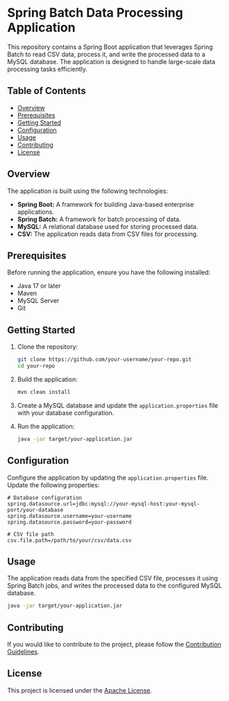 # Spring Batch Data Processing Application

This repository contains a Spring Boot application that leverages Spring Batch to read CSV data, process it, and write the processed data to a MySQL database. The application is designed to handle large-scale data processing tasks efficiently.

## Table of Contents
- [Overview](#overview)
- [Prerequisites](#prerequisites)
- [Getting Started](#getting-started)
- [Configuration](#configuration)
- [Usage](#usage)
- [Contributing](#contributing)
- [License](#license)

## Overview

The application is built using the following technologies:
- **Spring Boot:** A framework for building Java-based enterprise applications.
- **Spring Batch:** A framework for batch processing of data.
- **MySQL:** A relational database used for storing processed data.
- **CSV:** The application reads data from CSV files for processing.

## Prerequisites

Before running the application, ensure you have the following installed:
- Java 17 or later
- Maven
- MySQL Server
- Git

## Getting Started

1. Clone the repository:

   ```bash
   git clone https://github.com/your-username/your-repo.git
   cd your-repo
   ```

2. Build the application:

   ```bash
   mvn clean install
   ```

3. Create a MySQL database and update the `application.properties` file with your database configuration.

4. Run the application:

   ```bash
   java -jar target/your-application.jar
   ```

## Configuration

Configure the application by updating the `application.properties` file. Update the following properties:

```properties
# Database configuration
spring.datasource.url=jdbc:mysql://your-mysql-host:your-mysql-port/your-database
spring.datasource.username=your-username
spring.datasource.password=your-password

# CSV file path
csv.file.path=/path/to/your/csv/data.csv
```

## Usage

The application reads data from the specified CSV file, processes it using Spring Batch jobs, and writes the processed data to the configured MySQL database.

```bash
java -jar target/your-application.jar
```

## Contributing

If you would like to contribute to the project, please follow the [Contribution Guidelines](CONTRIBUTING.md).

## License

This project is licensed under the [Apache License](LICENSE).